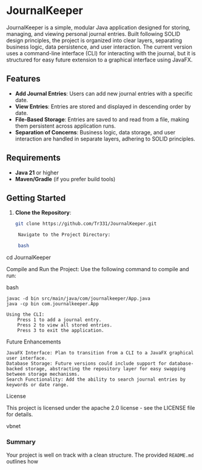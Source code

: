 # JournalKeeper

JournalKeeper is a simple, modular Java application designed for storing, managing, and viewing personal journal entries. Built following SOLID design principles, the project is organized into clear layers, separating business logic, data persistence, and user interaction. The current version uses a command-line interface (CLI) for interacting with the journal, but it is structured for easy future extension to a graphical interface using JavaFX.

## Features

- **Add Journal Entries**: Users can add new journal entries with a specific date.
- **View Entries**: Entries are stored and displayed in descending order by date.
- **File-Based Storage**: Entries are saved to and read from a file, making them persistent across application runs.
- **Separation of Concerns**: Business logic, data storage, and user interaction are handled in separate layers, adhering to SOLID principles.

## Requirements

- **Java 21** or higher
- **Maven/Gradle** (if you prefer build tools)

## Getting Started

1. **Clone the Repository**:
   ```bash
   git clone https://github.com/Tr331/JournalKeeper.git

    Navigate to the Project Directory:

    bash

cd JournalKeeper

Compile and Run the Project: Use the following command to compile and run:

bash

    javac -d bin src/main/java/com/journalkeeper/App.java
    java -cp bin com.journalkeeper.App

    Using the CLI:
        Press 1 to add a journal entry.
        Press 2 to view all stored entries.
        Press 3 to exit the application.

Future Enhancements

    JavaFX Interface: Plan to transition from a CLI to a JavaFX graphical user interface.
    Database Storage: Future versions could include support for database-backed storage, abstracting the repository layer for easy swapping between storage mechanisms.
    Search Functionality: Add the ability to search journal entries by keywords or date range.

License

This project is licensed under the apache 2.0 license - see the LICENSE file for details.

vbnet


### Summary
Your project is well on track with a clean structure. The provided `README.md` outlines how
